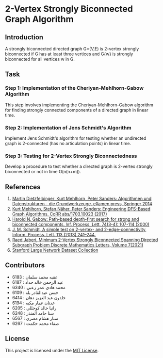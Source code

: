 # 2-Vertex Strongly Biconnected Graph Algorithm


## Introduction

A strongly biconnected directed graph G=(V,E) is 2-vertex strongly biconnected if G has at least three vertices and G\{w} is strongly biconnected for all vertices w in G.

## Task

### Step 1: Implementation of the Cheriyan-Mehlhorn-Gabow Algorithm
This step involves implementing the Cheriyan-Mehlhorn-Gabow algorithm for finding strongly connected components of a directed graph in linear time.

### Step 2: Implementation of Jens Schmidt's Algorithm
Implement Jens Schmidt's algorithm for testing whether an undirected graph is 2-connected (has no articulation points) in linear time.

### Step 3: Testing for 2-Vertex Strongly Biconnectedness
Develop a procedure to test whether a directed graph is 2-vertex strongly biconnected or not in time O(n(n+m)).

## References

1. [Martin Dietzfelbinger, Kurt Mehlhorn, Peter Sanders: Algorithmen und Datenstrukturen - die Grundwerkzeuge. eXamen.press, Springer 2014](https://link.springer.com/book/10.1007/978-3-642-05472-3)
2. [Kurt Mehlhorn, Stefan Näher, Peter Sanders: Engineering DFS-Based Graph Algorithms. CoRR abs/1703.10023 (2017)](https://arxiv.org/pdf/1703.10023.pdf)
3. [Harold N. Gabow: Path-based depth-first search for strong and biconnected components. Inf. Process. Lett. 74(3-4): 107-114 (2000)](https://www.cs.princeton.edu/courses/archive/spr03/cs423/download/path_based_dfs.pdf)
4. [J. M. Schmidt, A simple test on 2-vertex- and 2-edge-connectivity, Inform. Process. Lett. 113 (2013) 241–244.](https://arxiv.org/ftp/arxiv/papers/1209/1209.0700.pdf)
5. [Raed Jaberi, Minimum 2-Vertex Strongly Biconnected Spanning Directed Subgraph Problem Discrete Mathematics Letters, Volume 7(2021)](https://doi.org/10.47443/dml.2021.0024)
6. [Stanford Large Network Dataset Collection](https://snap.stanford.edu/data/index.html)

## Contributors

- 6183 : عقبه محمد سلمان
- 6187 : عبد الرحمن خالد حداد
- 6340 : محمد هادي عمر زعبي
- 6109 : حسن عبدالقادر بله
- 6414 : خلدون عبد العزيز دهان
- 6194 : عدنان عمار مكيه
- 6205 : رانيا خالد كوجللي
- 6248 : سنا حامد المنذر
- 6567 : سنار هشام مصري
- 6267 : صفاء محمد حكمت

## License

This project is licensed under the [MIT License](LICENSE).
